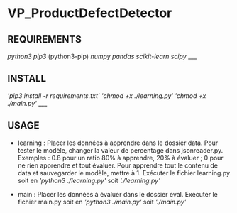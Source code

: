 # VP_ProductDefectDetector #

## REQUIREMENTS ##
*python3*
*pip3* (python3-pip)
*numpy*
*pandas*
*scikit-learn*
*scipy*
    ___
## INSTALL ##
_'pip3 install -r requirements.txt'_
_'chmod +x ./learning.py'_
_'chmod +x ./main.py'_
    ___
## USAGE ##
- learning :
    Placer les données à apprendre dans le dossier data.
    Pour tester le modèle, changer la valeur de percentage dans jsonreader.py.
    Exemples : 0.8 pour un ratio 80% à apprendre, 20% à évaluer ; 0 pour ne rien apprendre et tout évaluer.
    Pour apprendre tout le contenu de data et sauvegarder le modèle, mettre à 1.
    Exécuter le fichier learning.py soit en _'python3 ./learning.py'_ soit _'./learning.py'_

- main :
    Placer les données à évaluer dans le dossier eval.
    Exécuter le fichier main.py soit en _'python3 ./main.py'_ soit _'./main.py'_
